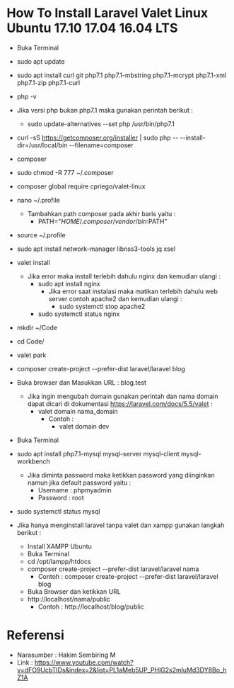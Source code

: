 # How To Install Laravel Valet Linux Ubuntu 17.10 17.04 16.04 LTS

- Buka Terminal
- sudo apt update
- sudo apt install curl git php7.1 php7.1-mbstring php7.1-mcrypt php7.1-xml php7.1-zip php7.1-curl
- php -v
- Jika versi php bukan php7.1 maka gunakan perintah berikut : 
  - sudo update-alternatives --set php /usr/bin/php7.1
- curl -sS https://getcomposer.org/installer | sudo php -- --install-dir=/usr/local/bin --filename=composer
- composer
- sudo chmod -R 777 ~/.composer
- composer global require cpriego/valet-linux
- nano ~/.profile
    - Tambahkan path composer pada akhir baris yaitu :
        - PATH="$HOME/.composer/vendor/bin:$PATH"
- source ~/.profile
- sudo apt install network-manager libnss3-tools jq xsel
- valet install
    - Jika error maka install terlebih dahulu nginx dan kemudian ulangi :
        - sudo apt install nginx
            - Jika error saat instalasi maka matikan terlebih dahulu web server contoh apache2 dan kemudian ulangi :
                - sudo systemctl stop apache2
        - sudo systemctl status nginx
- mkdir ~/Code
- cd Code/
- valet park
- composer create-project --prefer-dist laravel/laravel blog
- Buka browser dan Masukkan URL : blog.test
    - Jika ingin mengubah domain gunakan perintah dan nama domain dapat dicari di dokumentasi https://laravel.com/docs/5.5/valet :
        - valet domain nama_domain
            - Contoh :
                - valet domain dev
- Buka Terminal
- sudo apt install php7.1-mysql mysql-server mysql-client mysql-workbench
    - Jika diminta password maka ketikkan password yang diinginkan namun jika default password yaitu :
        - Username : phpmyadmin
        - Password : root
- sudo systemctl status mysql

- Jika hanya menginstall laravel tanpa valet dan xampp gunakan langkah berikut :
    - Install XAMPP Ubuntu
    - Buka Terminal
    - cd /opt/lampp/htdocs
    - composer create-project --prefer-dist laravel/laravel nama
        - Contoh : composer create-project --prefer-dist laravel/laravel blog
    - Buka Browser dan ketikkan URL
    - http://localhost/nama/public
        - Contoh : http://localhost/blog/public

# Referensi

- Narasumber : Hakim Sembiring M
- Link : https://www.youtube.com/watch?v=dFO9UcbTIDs&index=2&list=PL1aMeb5UP_PHlG2s2mluMd3DY8Bo_hZ1A
